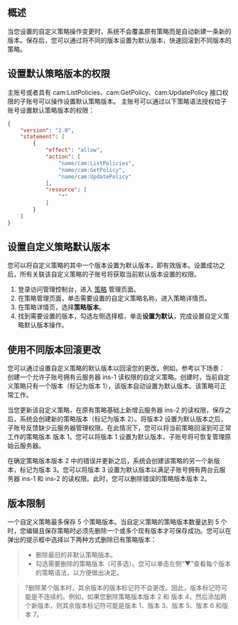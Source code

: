 ## 概述
当您设置的自定义策略操作变更时，系统不会覆盖原有策略而是自动新建一条新的版本。保存后，您可以通过将不同的版本设置为默认版本，快速回滚到不同版本的策略。
## 设置默认策略版本的权限
主账号或者具有 cam:ListPolicies、cam:GetPolicy、cam:UpdatePolicy 接口权限的子账号可以操作设置默认策略版本。
主账号可以通过以下策略语法授权给子账号设置默认策略版本的权限：
```json
{
    "version": "2.0",
    "statement": [
        {
            "effect": "allow",
            "action": [
                "name/cam:ListPolicies",
                "name/cam:GetPolicy",
                "name/cam:UpdatePolicy"
            ],
            "resource": [
                "*"
            ]
        }
    ]
}
```
## 设置自定义策略默认版本
您可以将自定义策略的其中一个版本设置为默认版本，即有效版本。设置成功之后，所有关联该自定义策略的子账号将获取当前默认版本设置的权限。
1. 登录访问管理控制台，进入 [策略](https://console.cloud.tencent.com/cam/policy) 管理页面。
2. 在策略管理页面，单击需要设置的自定义策略名称，进入策略详情页。
3. 在策略详情页，选择**策略版本**。
4. 找到需要设置的版本，勾选左侧选择框，单击**设置为默认**，完成设置自定义策略默认版本操作。

## 使用不同版本回滚更改
您可以通过设置自定义策略的默认版本以回滚您的更改。例如，参考以下场景：
创建一个允许子账号拥有云服务器 ins-1 读权限的自定义策略。创建时，当前自定义策略只有一个版本（标记为版本 1），该版本自动设置为默认版本。该策略可正常工作。
 
当您更新该自定义策略，在原有策略基础上新增云服务器 ins-2 的读权限，保存之后，系统会创建新的策略版本（标记为版本 2）。将版本2 设置为默认版本之后，子账号反馈缺少云服务器管理权限。在此情况下，您可以将当前策略回滚到可正常工作的策略版本 版本 1。您可以将版本 1 设置为默认版本，子账号将可恢复管理原始云服务器。

在确定策略版本版本 2 中的错误并更新之后，系统会创建该策略的另一个新版本，标记为版本 3。您可以将版本 3 设置为默认版本以满足子账号拥有两台云服务器 ins-1 和 ins-2 的读权限。此时，您可以删除错误的策略版本版本 2。 

## 版本限制
一个自定义策略最多保存 5 个策略版本。当自定义策略的策略版本数量达到 5 个时，您编辑且保存策略时必须先删除一个或多个现有版本才可保存成功。您可以在弹出的提示框中选择以下两种方式删除已有策略版本：
>- 删除最旧的非默认策略版本。
>- 勾选需要删除的策略版本（可多选）。您可以单击左侧“▼”查看每个版本的策略语法，以方便做出决定。

>?删除某个版本时，其余版本的版本标记符不会更改。因此，版本标记符可能是不连续的。例如，如果您删除策略版本版本 2 和 版本 4，然后添加两个新版本，则其余版本标记符可能是版本 1、版本 3、版本 5、版本 6 和版本 7。


